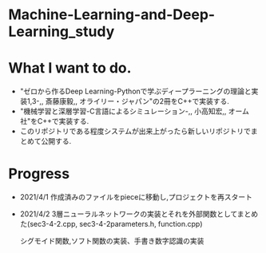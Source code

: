 # Machine-Learning-and-Deep-Learning_study
# What I want to do.
- "ゼロから作るDeep Learning-Pythonで学ぶディープラーニングの理論と実装1,3-,, 斎藤康毅,, オライリー・ジャパン"の2冊をC++で実装する.
- "機械学習と深層学習-C言語によるシミュレーション-,, 小高知宏,, オーム社"をC++で実装する.
- このリポジトリである程度システムが出来上がったら新しいリポジトリでまとめて公開する.

# Progress
- 2021/4/1 作成済みのファイルをpieceに移動し,プロジェクトを再スタート
- 2021/4/2 3層ニューラルネットワークの実装とそれを外部関数としてまとめた(sec3-4-2.cpp, sec3-4-2parameters.h, function.cpp)
  
  シグモイド関数,ソフト関数の実装、手書き数字認識の実装
